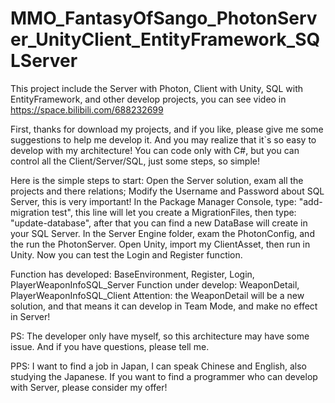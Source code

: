 # MMO_FantasyOfSango_PhotonServer_UnityClient_EntityFramework_SQLServer
This project include the Server with Photon, Client with Unity, SQL with EntityFramework, and other develop projects, you can see video in https://space.bilibili.com/688232699

First, thanks for download my projects, and if you like, please give me some suggestions to help me develop it. 
And you may realize that it`s so easy to develop with my architecture! You can code only with C#, but you can control all the Client/Server/SQL, just some steps, so simple!

Here is the simple steps to start:
Open the Server solution, exam all the projects and there relations;
Modify the Username and Password about SQL Server, this is very important!
In the Package Manager Console, type: "add-migration test", this line will let you create a MigrationFiles, then type: "update-database", after that you can find a new DataBase will create in your SQL Server.
In the Server Engine folder, exam the PhotonConfig, and the run the PhotonServer.
Open Unity, import my ClientAsset, then run in Unity.
Now you can test the Login and Register function.

Function has developed:
BaseEnvironment, Register, Login, PlayerWeaponInfoSQL_Server
Function under develop:
WeaponDetail, PlayerWeaponInfoSQL_Client
Attention: the WeaponDetail will be a new solution, and that means it can develop in Team Mode, and make no effect in Server!

PS: The developer only have myself, so this architecture may have some issue. And if you have questions, please tell me.

PPS: I want to find a job in Japan, I can speak Chinese and English, also studying the Japanese. If you want to find a programmer who can develop with Server, please consider my offer!

